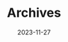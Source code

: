 ---
title: "Archives"
date: 2023-11-27
layout: "archives"
slug: "archives"
menu:
    main:
        weight: 2
        params: 
            icon: archives
---